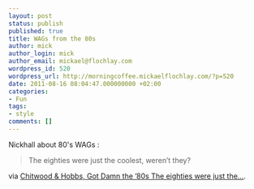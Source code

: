 ```yaml
---
layout: post
status: publish
published: true
title: WAGs from the 80s
author: mick
author_login: mick
author_email: mickael@flochlay.com
wordpress_id: 520
wordpress_url: http://morningcoffee.mickaelflochlay.com/?p=520
date: 2011-08-16 08:04:47.000000000 +02:00
categories:
- Fun
tags:
- style
comments: []
---
```

Nickhall about 80's WAGs :
<blockquote>The eighties were just the coolest, weren’t they?</blockquote>
via <a href="http://chitwoodandhobbs.com/post/8976734327/got-damn-the-80s">Chitwood &amp; Hobbs, Got Damn the ’80s The eighties were just the...</a>.
